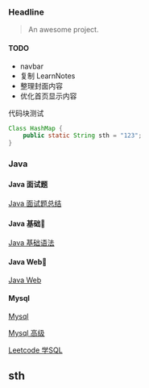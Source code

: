 ### Headline

> An awesome project.
#### TODO
- navbar
- 复制 LearnNotes
- 整理封面内容
- 优化首页显示内容

代码块测试
```java
Class HashMap {	
	public static String sth = "123";
}
``` 

### Java

#### Java 面试题
[Java 面试题总结](/Java面试题/)

#### Java 基础🎈
[Java 基础语法](/java-base/)

#### Java Web🎈
[Java Web](/java-web/)

#### Mysql
[Mysql](/mysql/)

[Mysql 高级](/mysql高级/)

[Leetcode 学SQL](/leetcode-sql/)



## sth